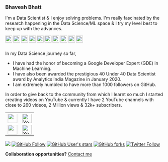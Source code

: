 ### Bhavesh Bhatt

I'm a Data Scientist & I enjoy solving problems. I'm really fascinated by the research happening in the Data Science/ML space & I try my level best to keep up with the advances.

<a href="https://www.youtube.com/BhaveshBhatt8791">
  <img align="left" alt="Bhavesh's Youtube" width="22px" src="https://cdn.jsdelivr.net/npm/simple-icons@v3/icons/youtube.svg" />
</a>
<a href="https://www.youtube.com/PythonTricks">
  <img align="left" alt="Bhavesh's Python" width="22px" src="https://cdn.jsdelivr.net/npm/simple-icons@3.13.0/icons/python.svg" />
</a>
<a href="https://twitter.com/_bhaveshbhatt">
  <img align="left" alt="Bhavesh's Twitter" width="22px" src="https://cdn.jsdelivr.net/npm/simple-icons@v3/icons/twitter.svg" />
</a>
<a href="https://www.linkedin.com/in/bhattbhavesh91/">
  <img align="left" alt="Bhavesh's Linkedin" width="22px" src="https://cdn.jsdelivr.net/npm/simple-icons@v3/icons/linkedin.svg" />
</a>
<a href="https://linktr.ee/bhattbhavesh91">
  <img align="left" alt="Bhavesh's Linktree" width="22px" src="https://cdn.jsdelivr.net/npm/simple-icons@4.9.0/icons/linktree.svg" />
</a>
<a href="https://about.me/bhattbhavesh91">
  <img align="left" alt="Bhavesh's About Me" width="22px" src="https://cdn.jsdelivr.net/npm/simple-icons@3.13.0/icons/about-dot-me.svg" />
</a>
<a href="https://medium.com/@bhattbhavesh91">
  <img align="left" alt="Bhavesh's Medium" width="22px" src="https://cdn.jsdelivr.net/npm/simple-icons@4.9.0/icons/medium.svg" />
</a>
<a href="http://bhattbhavesh91.github.io/">
  <img align="left" alt="Dev.to Link" width="22px" src="https://cdn.jsdelivr.net/npm/simple-icons@3.13.0/icons/blogger.svg" />
</a>
<a href="https://dev.to/bhattbhavesh91">
  <img align="left" alt="Bhavesh's Blog" width="22px" src="https://cdn.jsdelivr.net/npm/simple-icons@3.13.0/icons/dev-dot-to.svg" />
</a>
<a href="https://github.com/bhattbhavesh91">
  <img align="left" alt="Bhavesh's Github" width="22px" src="https://cdn.jsdelivr.net/npm/simple-icons@v3/icons/github.svg" />
</a>
<br/>
<br/>

In my Data Science journey so far, 
* I have had the honor of becoming a Google Developer Expert (GDE) in Machine Learning.
* I have also been awarded the prestigious 40 Under 40 Data Scientist award by Analytics India Magazine in January 2020.
* I am extremely humbled to have more than 1000 followers on GitHub.

In order to give back to the community from which I learnt so much I started creating videos on YouTube & currently I have 2 YouTube channels with close to 260 videos, 2 Million views & 32k+ subscribers.



<table font-size:30px;>
   <tr>
      <td><a href="https://www.youtube.com/BhaveshBhatt8791?sub_confirmation=1" target="_blank"><img height="30" src = "https://img.shields.io/youtube/channel/subscribers/UC8ofcOdHNINiPrBA9D59Vaw?style=social&logo=Youtube&label=Subscribe%20to%20my%20Machine%20Learning%20channel"></a></td>
      <td><a href="https://www.youtube.com/BhaveshBhatt8791?sub_confirmation=1" target="_blank"><img height="30" alt="YouTube Channel Views" src="https://img.shields.io/youtube/channel/views/UC8ofcOdHNINiPrBA9D59Vaw?color=blue&label=Views&logo=YouTube&style=flat-square"></a></td>
   </tr>
      <tr>
      <td><a href="https://www.youtube.com/c/PythonTricks?sub_confirmation=1" target="_blank"><img height="30" src = "https://img.shields.io/youtube/channel/subscribers/UCo_uTt4go2qs8xOJaUgsiiw?style=social&logo=Youtube&label=Subscribe%20to%20my%20Python%20channel"></a></td>
      <td><a href="https://www.youtube.com/c/PythonTricks?sub_confirmation=1" target="_blank"><img height="30" alt="YouTube Channel Views" src="https://img.shields.io/youtube/channel/views/UCo_uTt4go2qs8xOJaUgsiiw?color=Yellow&label=Views&logo=YouTube&logoColor=Red&style=flat-square"></a></td>
   </tr>
</table>


<!---
<table font-size:30px;>
   <tr>
   <td><b>Subscribe to my Machine Learning channel</b></td>
      <td><a href="https://www.youtube.com/BhaveshBhatt8791?sub_confirmation=1" target="_blank"><img height="30" src = "https://img.shields.io/youtube/channel/subscribers/UC8ofcOdHNINiPrBA9D59Vaw?style=social&logo=Youtube"></a></td>
      <td><a href="https://www.youtube.com/BhaveshBhatt8791?sub_confirmation=1" target="_blank"><img height="30" alt="YouTube Channel Views" src="https://img.shields.io/youtube/channel/views/UC8ofcOdHNINiPrBA9D59Vaw?color=blue&label=Views&logo=YouTube&style=flat-square"></a></td>
   </tr>
      <tr>
   <td><b>Subscribe to my Python channel</b></td>
      <td><a href="https://www.youtube.com/c/PythonTricks?sub_confirmation=1" target="_blank"><img height="30" src = "https://img.shields.io/youtube/channel/subscribers/UCo_uTt4go2qs8xOJaUgsiiw?style=social&logo=Youtube"></a></td>
      <td><a href="https://www.youtube.com/c/PythonTricks?sub_confirmation=1" target="_blank"><img height="30" alt="YouTube Channel Views" src="https://img.shields.io/youtube/channel/views/UCo_uTt4go2qs8xOJaUgsiiw?color=Yellow&label=Views&logo=YouTube&logoColor=Red&style=flat-square"></a></td>
   </tr>
</table>
-->

<!---
### Subscribe to my Machine Learning based YouTube channel : 
[![YouTube ML Channel](https://img.shields.io/youtube/channel/subscribers/UC8ofcOdHNINiPrBA9D59Vaw?style=social)](https://www.youtube.com/c/BhaveshBhatt8791/?sub_confirmation=1) [![YouTube ML Channel Stats](https://img.shields.io/youtube/channel/views/UC8ofcOdHNINiPrBA9D59Vaw)](https://www.youtube.com/c/BhaveshBhatt8791/?sub_confirmation=1)

Subscribe to my Machine Learning based YouTube channel &#10230; [Click here](https://youtube.com/BhaveshBhatt8791)
![YouTube Channel Subscribers](https://img.shields.io/youtube/channel/subscribers/UC8ofcOdHNINiPrBA9D59Vaw?style=social)
![YouTube Channel Views](https://img.shields.io/youtube/channel/views/UC8ofcOdHNINiPrBA9D59Vaw?style=social)
<img alt="YouTube Channel Views" src="https://img.shields.io/youtube/channel/views/UC8ofcOdHNINiPrBA9D59Vaw?style=social">

Subscribe to my Python based YouTube channel &#10230; [Click here](https://www.youtube.com/PythonTricks/)


[![Bhavesh's github stats](https://github-readme-stats.vercel.app/api?username=bhattbhavesh91&hide=contribs,prs)](https://github.com/anuraghazra/github-readme-stats)
-->

![](https://komarev.com/ghpvc/?username=bhattbhavesh91&style=social)
[![GitHub Follow](https://img.shields.io/github/followers/bhattbhavesh91?style=social&label=My%20GitHub%20Followers)](https://github.com/bhattbhavesh91)
[![GitHub User's stars](https://img.shields.io/github/stars/bhattbhavesh91?label=Star%20Gazers&style=social)](https://github.com/bhattbhavesh91)
[![GitHub forks](https://img.shields.io/github/forks/bhattbhavesh91/?style=social&label=Fork&maxAge=2592000)](https://github.com/bhattbhavesh91)
[![Twitter Follow](https://img.shields.io/twitter/follow/_bhaveshbhatt?label=Follow%20Me%20on%20Twitter&style=social)](https://twitter.com/_bhaveshbhatt)


**Collaboration opportunities?** [Contact me](https://bhattbhavesh91.github.io/contact/)

<!--
### Bhavesh Bhatt

I'm a Data Scientist & I enjoy solving problems. I'm really fascinated by the research happening in the Data Science/ML space & I try my level best to keep up with the advances.

In my Data Science journey so far, 
* I have had the honor of becoming a Google Developer Expert (GDE) in Machine Learning 
* I have also been awarded the prestigious 40 Under 40 Data Scientist award by Analytics India Magazine in January 2020.

In order to give back to the community from which I learnt so much I started creating videos on YouTube & currently I have 2 YouTube channels with close to 230 videos, 1.5 Million views & 30k+ subscribers.

To view my Machine Learning based YouTube channel &#10230; [Click here](https://youtube.com/BhaveshBhatt8791)

To view my Python based YouTube channel &#10230; [Click here](https://www.youtube.com/PythonTricks/)

Connect with me on these platforms:

<a href="https://about.me/bhattbhavesh91"><img src="https://bhattbhavesh91.github.io/assets/images/aboutme_icon_1024.png" alt="drawing" width="35"/>&nbsp;&nbsp;&nbsp;&nbsp;
<a href="https://youtube.com/BhaveshBhatt8791"><img src="https://res.cloudinary.com/importdata/image/upload/v1595012354/yt_logo_jjgys4.png" alt="drawing" width="100"/>&nbsp;&nbsp;&nbsp;&nbsp;<a href="https://medium.com/@bhattbhavesh91"><img src="https://res.cloudinary.com/importdata/image/upload/v1595012354/medium_mono_hoz0z5.png" alt="drawing" width="35"/>&nbsp;&nbsp;&nbsp;&nbsp;<a href="http://twitter.com/_bhaveshbhatt"><img src="https://res.cloudinary.com/importdata/image/upload/v1595012924/Twitter_Logo_Blue_gbtagu.png" alt="drawing" width="40"/>&nbsp;&nbsp;&nbsp;&nbsp;
<a href="https://youtube.com/PythonTricks"><img src="https://bhattbhavesh91.github.io/assets/images/python_logo.png" alt="drawing" width="35"/>&nbsp;&nbsp;&nbsp;&nbsp;

[![Bhavesh's github stats](https://github-readme-stats.vercel.app/api?username=bhattbhavesh91&hide=contribs,prs)](https://github.com/anuraghazra/github-readme-stats)

![](https://komarev.com/ghpvc/?username=bhattbhavesh91&style=flat-square)
-->

<!--
**bhattbhavesh91/bhattbhavesh91** is a ✨ _special_ ✨ repository because its `README.md` (this file) appears on your GitHub profile.
&nbsp;&nbsp;
[![Top Langs](https://github-readme-stats.vercel.app/api/top-langs/?username=bhattbhavesh91)](https://github.com/anuraghazra/github-readme-stats)

![Visitor Count](https://profile-counter.glitch.me/bhattbhavesh91/count.svg)

<a href="https://github.com/anuraghazra/github-readme-stats">
  <img align="center" src="https://github-readme-stats.vercel.app/api?username=bhattbhavesh91" />
</a>
<a href="https://github.com/anuraghazra/convoychat">
  <img align="center" src="https://github-readme-stats.vercel.app/api/top-langs/?username=bhattbhavesh91" />
</a>


Profile Visits : [![HitCount](http://hits.dwyl.com/bhattbhavesh91/bhattbhavesh91.svg)](http://hits.dwyl.com/bhattbhavesh91/bhattbhavesh91)

Here are some ideas to get you started:

- 🔭 I’m currently working on ...
- 🌱 I’m currently learning ...
- 👯 I’m looking to collaborate on ...
- 🤔 I’m looking for help with ...
- 💬 Ask me about ...
- 📫 How to reach me: ...
- 😄 Pronouns: ...
- ⚡ Fun fact: ...
-->
